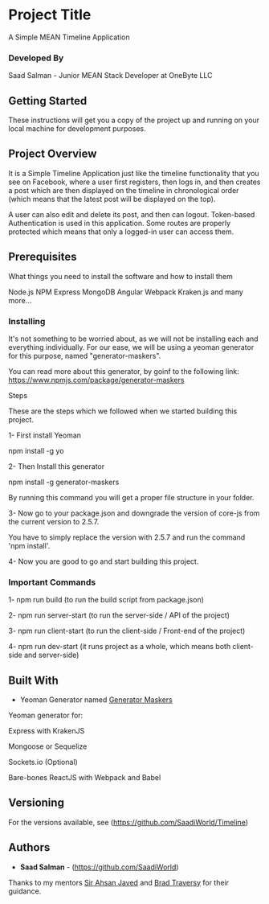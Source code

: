 # Project Title

A Simple MEAN Timeline Application

### Developed By

Saad Salman - Junior MEAN Stack Developer at OneByte LLC

## Getting Started

These instructions will get you a copy of the project up and running on your local machine for development purposes.

## Project Overview

It is a Simple Timeline Application just like the timeline functionality that you see on Facebook, where a user first registers, then logs in, and then creates a post which are then displayed on the timeline in chronological order (which means that the latest post will be displayed on the top).

A user can also edit and delete its post, and then can logout. Token-based Authentication is used in this application. Some routes are properly protected which means that only a logged-in user can access them. 

## Prerequisites

What things you need to install the software and how to install them

Node.js
NPM
Express
MongoDB
Angular
Webpack
Kraken.js
and many more...

### Installing

It's not something to be worried about, as we will not be installing each and everything individually.
For our ease, we will be using a yeoman generator for this purpose, named "generator-maskers".

You can read more about this generator, by goinf to the following link:
https://www.npmjs.com/package/generator-maskers

Steps

These are the steps which we followed when we started building this project.

1- First install Yeoman

npm install -g yo

2- Then Install this generator

npm install -g generator-maskers

By running this command you will get a proper file structure in your folder.

3- Now go to your package.json and downgrade the version of core-js from the current version to 2.5.7.

You have to simply replace the version with 2.5.7 and run the command 'npm install'.

4- Now you are good to go and start building this project.

### Important Commands

1- npm run build (to run the build script from package.json)

2- npm run server-start (to run the server-side / API of the project)

3- npm run client-start (to run the client-side / Front-end of the project)

4- npm run dev-start (it runs project as a whole, which means both client-side and server-side)

## Built With

* Yeoman Generator named [Generator Maskers](https://www.npmjs.com/package/generator-maskers)

Yeoman generator for:

Express with KrakenJS

Mongoose or Sequelize

Sockets.io (Optional)

Bare-bones ReactJS with Webpack and Babel

## Versioning

For the versions available, see (https://github.com/SaadiWorld/Timeline)

## Authors

* **Saad Salman** - (https://github.com/SaadiWorld)

Thanks to my mentors [Sir Ahsan Javed](https://github.com/ahsan-javaid) and [Brad Traversy](https://github.com/bradtraversy) for their guidance.

